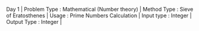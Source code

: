 Day 1 |
Problem Type : Mathematical (Number theory) |
Method Type : Sieve of Eratosthenes |
Usage : Prime Numbers Calculation |
Input type : Integer |
Output Type : Integer |
